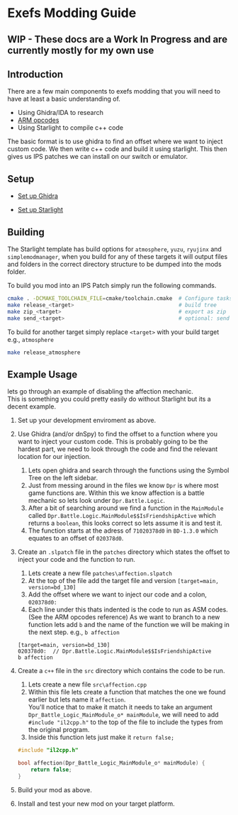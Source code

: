 # Exefs Modding Guide

## WIP - These docs are a Work In Progress and are currently mostly for my own use

## Introduction

There are a few main components to exefs modding that you will need to have at least a basic understanding of.

- Using Ghidra/IDA to research
- [ARM opcodes](https://developer.arm.com/documentation/ddi0487/ha/?lang=en)
- Using Starlight to compile c++ code

The basic format is to use ghidra to find an offset where we want to inject custom code. We then write c++ code and build it using starlight. This then gives us IPS patches we can install on our switch or emulator.

## Setup

- [Set up Ghidra](./Setting%20Up%20Ghidra.md)

- [Set up Starlight](./Setting%20Up%20Starlight.md)

## Building

The Starlight template has build options for `atmosphere`, `yuzu`, `ryujinx` and `simplemodmanager`, when you build for any of these targets it will output files and folders in the correct directory structure to be dumped into the mods folder.

To build you mod into an IPS Patch simply run the following commands.

```bash
cmake . -DCMAKE_TOOLCHAIN_FILE=cmake/toolchain.cmake  # Configure tasks
make release_<target>                                 # build tree
make zip_<target>                                     # export as zip
make send_<target>                                    # optional: send to switch using ftp (only supports atmosphere and simplemodmanager) 
```

To build for another target simply replace `<target>` with your build target e.g., `atmosphere`

```bash
make release_atmosphere
```

## Example Usage

lets go through an example of disabling the affection mechanic.  
This is something you could pretty easily do without Starlight but its a decent example.

1. Set up your development enviroment as above.

2. Use Ghidra (and/or dnSpy) to find the offset to a function where you want to inject your custom code. This is probably going to be the hardest part, we need to look through the code and find the relevant location for our injection.

   1. Lets open ghidra and search through the functions using the Symbol Tree on the left sidebar.
   2. Just from messing around in the files we know `Dpr` is where most game functions are. Within this we know affection is a battle mechanic so lets look under `Dpr.Battle.Logic`.  
   3. After a bit of searching around we find a function in the `MainModule` called `Dpr.Battle.Logic.MainModule$$IsFriendshipActive` which returns a `boolean`, this looks correct so lets assume it is and test it.
   4. The function starts at the adress of `71020378d0` in `BD-1.3.0` which equates to an offset of `020378d0`.

3. Create an `.slpatch` file in the `patches` directory which states the offset to inject your code and the function to run.

   1. Lets create a new file `patches\affection.slpatch`
   2. At the top of the file add the target file and version `[target=main, version=bd_130]`
   3. Add the offset where we want to inject our code and a colon, `020378d0:`
   4. Each line under this thats indented is the code to run as ASM codes. (See the ARM opcodes reference) As we want to branch to a new function lets add `b` and the name of the function we will be making in the next step. e.g., `b affection`

   ```
   [target=main, version=bd_130]
   020378d0:  // Dpr.Battle.Logic.MainModule$$IsFriendshipActive
   b affection
   ```

4. Create a `c++` file in the `src` directory which contains the code to be run.

   1. Lets create a new file `src\affection.cpp`
   2. Within this file lets create a function that matches the one we found earlier but lets name it `affection`.  
   You'll notice that to make it match it needs to take an argument `Dpr_Battle_Logic_MainModule_o* mainModule`, we will need to add `#include "il2cpp.h"` to the top of the file to include the types from the original program.
   3. Inside this function lets just make it `return false;`

   ```cpp
   #include "il2cpp.h"

   bool affection(Dpr_Battle_Logic_MainModule_o* mainModule) {
       return false;
   }
   ```

5. Build your mod as above.

6. Install and test your new mod on your target platform.
